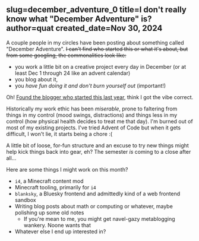 slug=december_adventure_0
title=I don't really know what "December Adventure" is?
author=quat
created_date=Nov 30, 2024
---
A couple people in my circles have been posting about something called "December Adventure". ~~I can't find who started this or what it's about, but from some googling, the commonalities look like:~~

* you work a little bit on a creative project every day in December (or at least Dec 1 through 24 like an advent calendar)
* you blog about it,
* you *have fun doing it and don't burn yourself out* (important!)

Oh! [Found the blogger who started this last year](https://eli.li/december-adventure), think I got the vibe correct.

Historically my work ethic has been *miserable*, prone to faltering from things in my control (mood swings, distractions) and things less in my control (how physical health decides to treat me that day). I'm burned out of most of my existing projects. I've tried Advent of Code but when it gets difficult, I won't lie, it starts being a chore :(

A little bit of loose, for-fun structure and an excuse to try new things might help kick things back into gear, eh? The semester *is* coming to a close after all...

Here are some things I might work on this month?

* `i4`, a Minecraft content mod
* Minecraft tooling, primarily for `i4`
* `blanksky`, a Bluesky frontend and admittedly kind of a web frontend sandbox
* Writing blog posts about math or computing or whatever, maybe polishing up some old notes
  * If you're mean to me, you might get navel-gazy metablogging wankery. Noone wants that
* Whatever else I end up interested in?